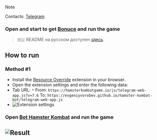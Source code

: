 > [!NOTE]
> Contacts: [Telegram](https://t.me/evggordadym)
### Open and start to get [Bonuce](https://t.me/hamstEr_kombat_bot/start?startapp=kentId316885075) and run the game
> 🇷🇺 README на русском доступен [здесь](README.md)

## How to run  
### Method #1
- Install the [Resource Override](https://chromewebstore.google.com/detail/resource-override/pkoacgokdfckfpndoffpifphamojphii) extension in your browser.
- Open the extension settings and enter the following data:
- Tab URL: `*` From: `https://hamsterkombatgame.io/js/telegram-web-app.js?v=7.6` To: `https://evgeniyvorobev.github.io/hamster-kombat-bot/telegram-web-app.js`
- ![Extension settings](settings.jpg)
### Open [Bot Hamster Kombat](https://web.telegram.org/k/#?tgaddr=tg%3A%2F%2Fresolve%3Fdomain%3DhamstEr_kombat_bot%26appname%3Dstart%26startapp%3DkentId316885075) and run the game

## ![Result](result.jpg)

